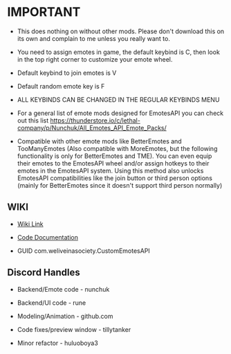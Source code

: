 # IMPORTANT

- This does nothing on without other mods. Please don't download this on its own and complain to me unless you really want to.

- You need to assign emotes in game, the default keybind is C, then look in the top right corner to customize your emote wheel.

- Default keybind to join emotes is V

- Default random emote key is F

- ALL KEYBINDS CAN BE CHANGED IN THE REGULAR KEYBINDS MENU

- For a general list of emote mods designed for EmotesAPI you can check out this list https://thunderstore.io/c/lethal-company/p/Nunchuk/All_Emotes_API_Emote_Packs/

- Compatible with other emote mods like BetterEmotes and TooManyEmotes (Also compatible with MoreEmotes, but the following functionality is only for BetterEmotes and TME). You can even equip their emotes to the EmotesAPI wheel and/or assign hotkeys to their emotes in the EmotesAPI system. Using this method also unlocks EmotesAPI compatibilities like the join button or third person options (mainly for BetterEmotes since it doesn't support third person normally)

## WIKI

- [Wiki Link](https://github.com/Wet-Boys/LethalEmotesAPI/wiki)

- [Code Documentation](https://github.com/Wet-Boys/LethalEmotesAPI/wiki/Documentation)

- GUID com.weliveinasociety.CustomEmotesAPI

## Discord Handles

- Backend/Emote code - nunchuk

- Backend/UI code - rune

- Modeling/Animation - github.com

- Code fixes/preview window - tillytanker

- Minor refactor - huluoboya3
